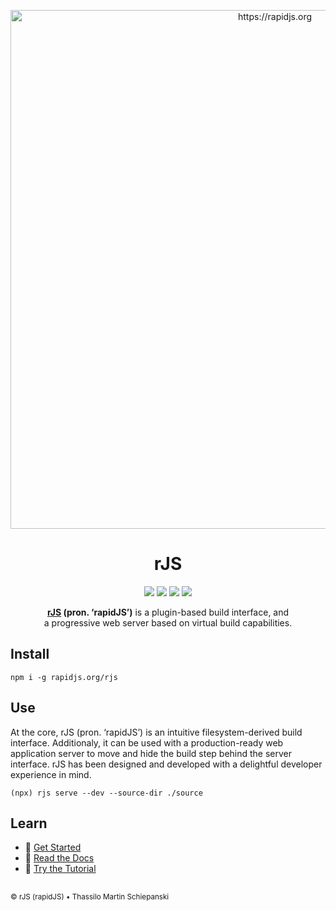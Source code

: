 <p align="center">
  <a href="https://rapidjs.org" target="_blank">
    <img src="https://rapidjs.org/assets/img/repo-preview.jpg" alt="https://rapidjs.org" width="830">
  </a>
  <h1 align="center">rJS</h1>
</p>

<p align="center">
  <a href="https://github.com/rapidjs-org/rJS/actions/workflows/test.yml"><img src="https://img.shields.io/github/actions/workflow/status/rapidjs-org/rjs/test.yml?label=test&logo=github"></a>
  <a href="https://github.com/rapidjs-org/rJS/blob/main/LICENSE"><img src="https://img.shields.io/github/license/rapidjs-org/rjs"></a>
  <a href="https://www.npmjs.com/package/@rapidjs.org/rjs"><img src="https://img.shields.io/npm/v/@rapidjs.org/rjs?logo=npm"></a>
  <a href="https://www.npmjs.com/package/@rapidjs.org/rjs"><img src="https://img.shields.io/bundlephobia/minzip/@rapidjs.org/rjs?label=size&logo=npm"></a>
</p>

<p align="center">
  <strong><a href="https://rapidjs.org" target="_blank">rJS</a> (pron. ‘rapidJS’)</strong> is a plugin-based build interface, and
  <br>
  a progressive web server based on virtual build capabilities.
</p>

## Install

``` console
npm i -g rapidjs.org/rjs
```

## Use

At the core, rJS (pron. ‘rapidJS’) is an intuitive filesystem-derived build interface. Additionaly, it can be used with a production-ready web application server to move and hide the build step behind the server interface. rJS has been designed and developed with a delightful developer experience in mind.

``` console
(npx) rjs serve --dev --source-dir ./source
```

## Learn

- 🚀 [Get Started](https://rapidjs.org/docs?p=introduction:index)
- 📕 [Read the Docs](https://rapidjs.org/docs)
- 📓 [Try the Tutorial](https://rapidjs.org/docs?p=tutorial:index)

##

<sub>&copy; rJS (rapidJS) • Thassilo Martin Schiepanski</sub>